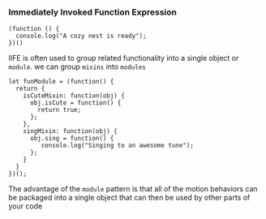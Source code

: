 ### Immediately Invoked Function Expression

```
(function () {
  console.log("A cozy nest is ready");
})()
```

IIFE is often used to group related functionality into a single object or `module`. we can group `mixins` into `modules`
```
let funModule = (function() {
  return {
    isCuteMixin: function(obj) {
      obj.isCute = function() {
        return true;
      };
    },
    singMixin: function(obj) {
      obj.sing = function() {
         console.log("Singing to an awesome tune");
      };
    }
  }
})();
```
The advantage of the `module` pattern is that all of the motion behaviors can be packaged into a single object that can then be used by other parts of your code